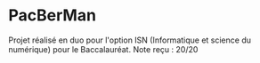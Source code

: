 # PacBerMan

Projet réalisé en duo pour l'option ISN (Informatique et science du numérique) pour le Baccalauréat.
Note reçu : 20/20
